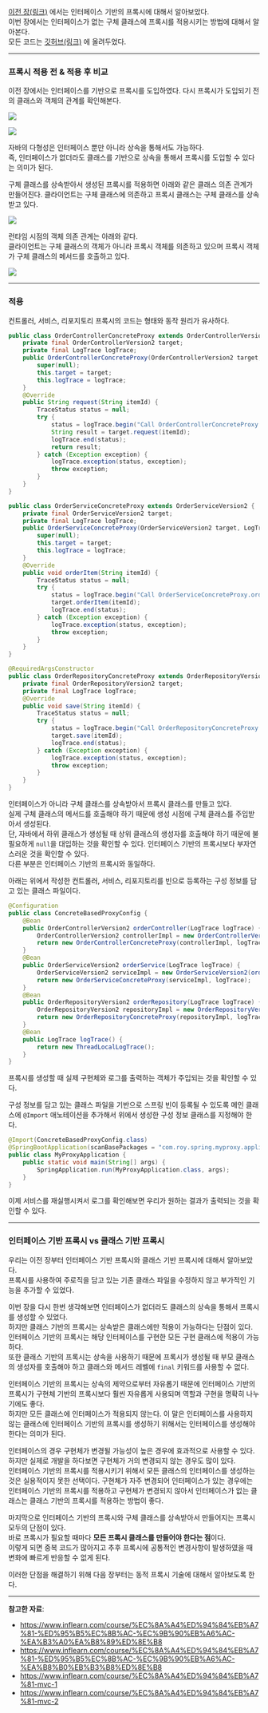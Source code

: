 [이전 장(링크)](https://imprint.tistory.com/288) 에서는 인터페이스 기반의 프록시에 대해서 알아보았다.  
이번 장에서는 인터페이스가 없는 구체 클래스에 프록시를 적용시키는 방법에 대해서 알아본다.  
모든 코드는 [깃허브(링크)](https://github.com/roy-zz/spring) 에 올려두었다.

---

### 프록시 적용 전 & 적용 후 비교

이전 장에서는 인터페이스를 기반으로 프록시를 도입하였다. 다시 프록시가 도입되기 전의 클래스와 객체의 관계를 확인해본다.

![](image/class-dependency-relation-before-interface-based-proxy.png)

![](image/instance-dependency-relation-before-interface-based-proxy.png)

자바의 다형성은 인터페이스 뿐만 아니라 상속을 통해서도 가능하다.  
즉, 인터페이스가 없더라도 클래스를 기반으로 상속을 통해서 프록시를 도입할 수 있다는 의미가 된다.  
  
구체 클래스를 상속받아서 생성된 프록시를 적용하면 아래와 같은 클래스 의존 관계가 만들어진다.
클라이언트는 구체 클래스에 의존하고 프록시 클래스는 구체 클래스를 상속받고 있다.

![](image/after-concrete-proxy-class-dependency-relation.png)
  
런타임 시점의 객체 의존 관계는 아래와 같다.  
클라이언트는 구체 클래스의 객체가 아니라 프록시 객체를 의존하고 있으며 프록시 객체가 구체 클래스의 메서드를 호출하고 있다.

![](image/after-concrete-proxy-object-dependency-relation.png)

---

### 적용

컨트롤러, 서비스, 리포지토리 프록시의 코드는 형태와 동작 원리가 유사하다.  
  
```java
public class OrderControllerConcreteProxy extends OrderControllerVersion2 {
    private final OrderControllerVersion2 target;
    private final LogTrace logTrace;
    public OrderControllerConcreteProxy(OrderControllerVersion2 target, LogTrace logTrace) {
        super(null);
        this.target = target;
        this.logTrace = logTrace;
    }
    @Override
    public String request(String itemId) {
        TraceStatus status = null;
        try {
            status = logTrace.begin("Call OrderControllerConcreteProxy.request()");
            String result = target.request(itemId);
            logTrace.end(status);
            return result;
        } catch (Exception exception) {
            logTrace.exception(status, exception);
            throw exception;
        }
    }
}
```

```java
public class OrderServiceConcreteProxy extends OrderServiceVersion2 {
    private final OrderServiceVersion2 target;
    private final LogTrace logTrace;
    public OrderServiceConcreteProxy(OrderServiceVersion2 target, LogTrace logTrace) {
        super(null);
        this.target = target;
        this.logTrace = logTrace;
    }
    @Override
    public void orderItem(String itemId) {
        TraceStatus status = null;
        try {
            status = logTrace.begin("Call OrderServiceConcreteProxy.orderItem()");
            target.orderItem(itemId);
            logTrace.end(status);
        } catch (Exception exception) {
            logTrace.exception(status, exception);
            throw exception;
        }
    }
}
```

```java
@RequiredArgsConstructor
public class OrderRepositoryConcreteProxy extends OrderRepositoryVersion2 {
    private final OrderRepositoryVersion2 target;
    private final LogTrace logTrace;
    @Override
    public void save(String itemId) {
        TraceStatus status = null;
        try {
            status = logTrace.begin("Call OrderRepositoryConcreteProxy.save()");
            target.save(itemId);
            logTrace.end(status);
        } catch (Exception exception) {
            logTrace.exception(status, exception);
            throw exception;
        }
    }
}
```

인터페이스가 아니라 구체 클래스를 상속받아서 프록시 클래스를 만들고 있다.  
실제 구체 클래스의 메서드를 호출해야 하기 때문에 생성 시점에 구체 클래스를 주입받아서 생성된다.  
단, 자바에서 하위 클래스가 생성될 때 상위 클래스의 생성자를 호출해야 하기 때문에 불필요하게 `null`을 대입하는 것을 확인할 수 있다. 인터페이스 기반의 프록시보다 부자연스러운 것을 확인할 수 있다.  
다른 부분은 인터페이스 기반의 프록시와 동일하다.
  
아래는 위에서 작성한 컨트롤러, 서비스, 리포지토리를 빈으로 등록하는 구성 정보를 담고 있는 클래스 파일이다.

```java
@Configuration
public class ConcreteBasedProxyConfig {
    @Bean
    public OrderControllerVersion2 orderController(LogTrace logTrace) {
        OrderControllerVersion2 controllerImpl = new OrderControllerVersion2(orderService(logTrace));
        return new OrderControllerConcreteProxy(controllerImpl, logTrace);
    }
    @Bean
    public OrderServiceVersion2 orderService(LogTrace logTrace) {
        OrderServiceVersion2 serviceImpl = new OrderServiceVersion2(orderRepository(logTrace));
        return new OrderServiceConcreteProxy(serviceImpl, logTrace);
    }
    @Bean
    public OrderRepositoryVersion2 orderRepository(LogTrace logTrace) {
        OrderRepositoryVersion2 repositoryImpl = new OrderRepositoryVersion2();
        return new OrderRepositoryConcreteProxy(repositoryImpl, logTrace);
    }
    @Bean
    public LogTrace logTrace() {
        return new ThreadLocalLogTrace();
    }
}
```

프록시를 생성할 때 실제 구현체와 로그를 출력하는 객체가 주입되는 것을 확인할 수 있다. 
  
구성 정보를 담고 있는 클래스 파일을 기반으로 스프링 빈이 등록될 수 있도록 메인 클래스에 `@Import` 애노테이션을 추가해서 위에서 생성한 구성 정보 클래스를 지정해야 한다.

```java
@Import(ConcreteBasedProxyConfig.class)
@SpringBootApplication(scanBasePackages = "com.roy.spring.myproxy.application")
public class MyProxyApplication {
    public static void main(String[] args) {
        SpringApplication.run(MyProxyApplication.class, args);
    }
}
```
  
이제 서비스를 재실행시켜서 로그를 확인해보면 우리가 원하는 결과가 출력되는 것을 확인할 수 있다.

---

### 인터페이스 기반 프록시 vs 클래스 기반 프록시

우리는 이전 장부터 인터페이스 기반 프록시와 클래스 기반 프록시에 대해서 알아보았다.  
프록시를 사용하여 주로직을 담고 있는 기존 클래스 파일을 수정하지 않고 부가적인 기능을 추가할 수 있었다.  
  
이번 장을 다시 한번 생각해보면 인터페이스가 없더라도 클래스의 상속을 통해서 프록시를 생성할 수 있었다.  
하지만 클래스 기반의 프록시는 상속받은 클래스에만 적용이 가능하다는 단점이 있다. 인터페이스 기반의 프록시는 해당 인터페이스를 구현한 모든 구현 클래스에 적용이 가능하다.  
또한 클래스 기반의 프록시는 상속을 사용하기 때문에 프록시가 생성될 때 부모 클래스의 생성자를 호출해야 하고 클래스와 메서드 레벨에 `final` 키워드를 사용할 수 없다.  
  
인터페이스 기반의 프록시는 상속의 제약으로부터 자유롭기 때문에 인터페이스 기반의 프록시가 구현체 기반의 프록시보다 훨씬 자유롭게 사용되며 역할과 구현을 명확히 나누기에도 좋다.  
하지만 모든 클래스에 인터페이스가 적용되지 않는다. 이 말은 인터페이스를 사용하지 않는 클래스에 인터페이스 기반의 프록시를 생성하기 위해서는 인터페이스를 생성해야 한다는 의미가 된다.
  
인터페이스의 경우 구현체가 변경될 가능성이 높은 경우에 효과적으로 사용할 수 있다. 하지만 실제로 개발을 하다보면 구현체가 거의 변경되지 않는 경우도 많이 있다.  
인터페이스 기반의 프록시를 적용시키기 위해서 모든 클래스의 인터페이스를 생성하는 것은 실용적이지 못한 선택이다. 구현체가 자주 변경되어 인터페이스가 있는 경우에는 인터페이스 기반의 프록시를 적용하고 구현체가 변경되지 않아서 인터페이스가 없는 클래스는 클래스 기반의 프록시를 적용하는 방법이 좋다.
  
마지막으로 인터페이스 기반의 프록시와 구체 클래스를 상속받아서 만들어지는 프록시 모두의 단점이 있다.  
바로 프록시가 필요할 때마다 **모든 프록시 클래스를 만들어야 한다는 점**이다.  
이렇게 되면 중복 코드가 많아지고 추후 프록시에 공통적인 변경사항이 발생하였을 때 변화에 빠르게 반응할 수 없게 된다.
  
이러한 단점을 해결하기 위해 다음 장부터는 동적 프록시 기술에 대해서 알아보도록 한다.

---

**참고한 자료**:

- https://www.inflearn.com/course/%EC%8A%A4%ED%94%84%EB%A7%81-%ED%95%B5%EC%8B%AC-%EC%9B%90%EB%A6%AC-%EA%B3%A0%EA%B8%89%ED%8E%B8
- https://www.inflearn.com/course/%EC%8A%A4%ED%94%84%EB%A7%81-%ED%95%B5%EC%8B%AC-%EC%9B%90%EB%A6%AC-%EA%B8%B0%EB%B3%B8%ED%8E%B8
- https://www.inflearn.com/course/%EC%8A%A4%ED%94%84%EB%A7%81-mvc-1
- https://www.inflearn.com/course/%EC%8A%A4%ED%94%84%EB%A7%81-mvc-2